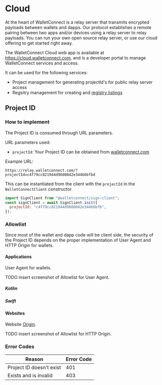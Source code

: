 # Cloud

At the heart of WalletConnect is a relay server that transmits encrypted payloads between wallets and dapps. Our protocol establishes a remote pairing between two apps and/or devices using a relay server to relay payloads. You can run your own open source relay server, or use our cloud offering to get started right away.

The WalletConnect Cloud web app is available at https://cloud.walletconnect.com, and is a developer portal to manage WalletConnect services and access.

It can be used for the following services:

- Project management for generating projectId's for public relay server access
- Regsitry management for creating and [registry listings](registry.md)

## Project ID

### How to implement

The Project ID is consumed through URL parameters.

URL parameters used:

- `projectId`: Your Project ID can be obtained from [walletconnect.com](https://walletconnect.com)

Example URL:

`https://relay.walletconnect.com/?projectId=c4f79cc821944d9680842e34466bfbd`

This can be instantiated from the client with the `projectId` in the `WalletConnectClient` constructor.

```javascript
import SignClient from "@walletconnect/sign-client";
const signClient = await SignClient.init({
  projectId: "c4f79cc821944d9680842e34466bfb",
});
```

### Allowlist

Since most of the wallet and dapp code will be client side, the security of the Project ID depends on the proper implementation of User Agent and HTTP Origin for wallets.

#### Applications

User Agent for wallets.

TODO insert screenshot of Allowlist for User Agent.

##### Kotlin

##### Swift

#### Websites

Website [Origin](https://developer.mozilla.org/en-US/docs/Web/HTTP/Headers/Origin).

TODO insert screenshot of Allowlist for HTTP Origin.

### Error Codes

| Reason                   | Error Code |
| ------------------------ | ---------- |
| Project ID doesn't exist | 401        |
| Exists and is invalid    | 403        |

